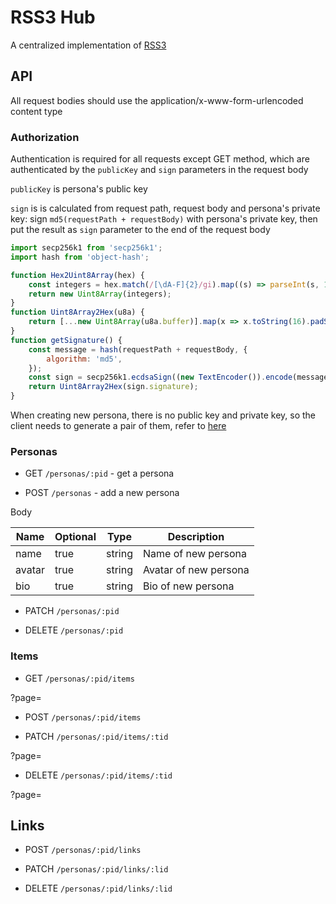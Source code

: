 # RSS3 Hub

A centralized implementation of [RSS3](https://github.com/NaturalSelectionLabs/RSS3)

## API

All request bodies should use the application/x-www-form-urlencoded content type

### Authorization

Authentication is required for all requests except GET method, which are authenticated by the `publicKey` and `sign` parameters in the request body

`publicKey` is persona's public key

`sign` is is calculated from request path, request body and persona's private key: sign `md5(requestPath + requestBody)` with persona's private key, then put the result as `sign` parameter to the end of the request body

```js
import secp256k1 from 'secp256k1';
import hash from 'object-hash';

function Hex2Uint8Array(hex) {
    const integers = hex.match(/[\dA-F]{2}/gi).map((s) => parseInt(s, 16));
    return new Uint8Array(integers);
}
function Uint8Array2Hex(u8a) {
    return [...new Uint8Array(u8a.buffer)].map(x => x.toString(16).padStart(2, '0')).join('');
}
function getSignature() {
    const message = hash(requestPath + requestBody, {
        algorithm: 'md5',
    });
    const sign = secp256k1.ecdsaSign((new TextEncoder()).encode(message), Hex2Uint8Array(privatekey));
    return Uint8Array2Hex(sign.signature);
}
```

When creating new persona, there is no public key and private key, so the client needs to generate a pair of them, refer to [here](https://github.com/cryptocoinjs/secp256k1-node#private-key-generation-public-key-creation-signature-creation-signature-verification)

### Personas

- GET `/personas/:pid` - get a persona

- POST `/personas` - add a new persona

Body

| Name   | Optional | Type   | Description           |
| ------ | -------- | ------ | --------------------- |
| name   | true     | string | Name of new persona   |
| avatar | true     | string | Avatar of new persona |
| bio    | true     | string | Bio of new persona    |

- PATCH `/personas/:pid`

- DELETE `/personas/:pid`

### Items

- GET `/personas/:pid/items`

?page=

- POST `/personas/:pid/items`

- PATCH `/personas/:pid/items/:tid`

?page=

- DELETE `/personas/:pid/items/:tid`

?page=

## Links

- POST `/personas/:pid/links`

- PATCH `/personas/:pid/links/:lid`

- DELETE `/personas/:pid/links/:lid`
